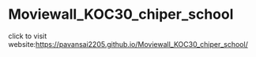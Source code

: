 # Moviewall_KOC30_chiper_school


click to visit website:https://pavansai2205.github.io/Moviewall_KOC30_chiper_school/

